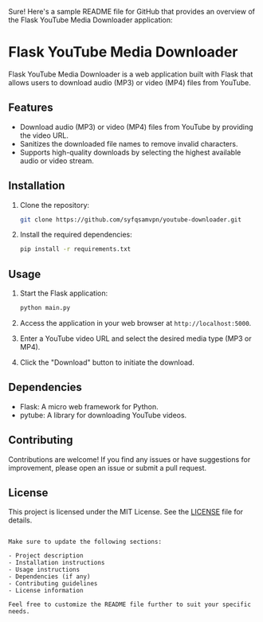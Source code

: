 Sure! Here's a sample README file for GitHub that provides an overview of the Flask YouTube Media Downloader application:

# Flask YouTube Media Downloader

Flask YouTube Media Downloader is a web application built with Flask that allows users to download audio (MP3) or video (MP4) files from YouTube.

## Features

- Download audio (MP3) or video (MP4) files from YouTube by providing the video URL.
- Sanitizes the downloaded file names to remove invalid characters.
- Supports high-quality downloads by selecting the highest available audio or video stream.

## Installation

1. Clone the repository:

   ```bash
   git clone https://github.com/syfqsamvpn/youtube-downloader.git
   ```

2. Install the required dependencies:

   ```bash
   pip install -r requirements.txt
   ```

## Usage

1. Start the Flask application:

   ```bash
   python main.py
   ```

2. Access the application in your web browser at `http://localhost:5000`.
3. Enter a YouTube video URL and select the desired media type (MP3 or MP4).
4. Click the "Download" button to initiate the download.

## Dependencies

- Flask: A micro web framework for Python.
- pytube: A library for downloading YouTube videos.

## Contributing

Contributions are welcome! If you find any issues or have suggestions for improvement, please open an issue or submit a pull request.

## License

This project is licensed under the MIT License. See the [LICENSE](LICENSE) file for details.
```

Make sure to update the following sections:

- Project description
- Installation instructions
- Usage instructions
- Dependencies (if any)
- Contributing guidelines
- License information

Feel free to customize the README file further to suit your specific needs.
